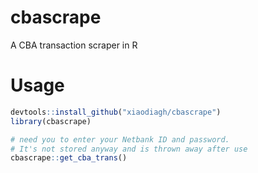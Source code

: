 # cbascrape
A CBA transaction scraper in R

# Usage

```r
devtools::install_github("xiaodiagh/cbascrape")
library(cbascrape)

# need you to enter your Netbank ID and password.
# It's not stored anyway and is thrown away after use
cbascrape::get_cba_trans() 
```

